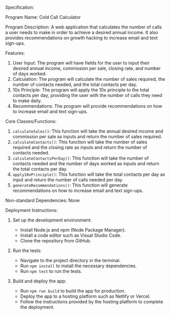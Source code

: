 Specification:

Program Name: Cold Call Calculator

Program Description: A web application that calculates the number of calls a user needs to make in order to achieve a desired annual income. It also provides recommendations on growth hacking to increase email and text sign-ups.

Features:
1. User Input: The program will have fields for the user to input their desired annual income, commission per sale, closing rate, and number of days worked.
2. Calculation: The program will calculate the number of sales required, the number of contacts needed, and the total contacts per day.
3. 10x Principle: The program will apply the 10x principle to the total contacts per day, providing the user with the number of calls they need to make daily.
4. Recommendations: The program will provide recommendations on how to increase email and text sign-ups.

Core Classes/Functions:
1. `calculateSales()`: This function will take the annual desired income and commission per sale as inputs and return the number of sales required.
2. `calculateContacts()`: This function will take the number of sales required and the closing rate as inputs and return the number of contacts needed.
3. `calculateContactsPerDay()`: This function will take the number of contacts needed and the number of days worked as inputs and return the total contacts per day.
4. `apply10xPrinciple()`: This function will take the total contacts per day as input and return the number of calls needed per day.
5. `generateRecommendations()`: This function will generate recommendations on how to increase email and text sign-ups.

Non-standard Dependencies: None

Deployment Instructions:

1. Set up the development environment:
   - Install Node.js and npm (Node Package Manager).
   - Install a code editor such as Visual Studio Code.
   - Clone the repository from GitHub.

2. Run the tests:
   - Navigate to the project directory in the terminal.
   - Run `npm install` to install the necessary dependencies.
   - Run `npm test` to run the tests.

3. Build and deploy the app:
   - Run `npm run build` to build the app for production.
   - Deploy the app to a hosting platform such as Netlify or Vercel.
   - Follow the instructions provided by the hosting platform to complete the deployment.